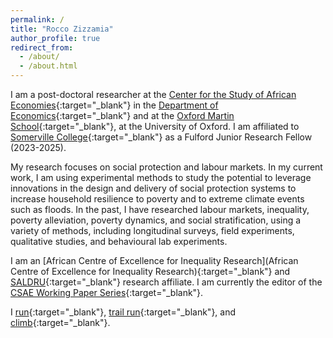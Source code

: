 ```yaml
---
permalink: /
title: "Rocco Zizzamia"
author_profile: true
redirect_from: 
  - /about/
  - /about.html
---
```



I am a post-doctoral researcher at the [Center for the Study of African Economies](https://www.csae.ox.ac.uk/){:target="_blank"} in the [Department of Economics](https://www.economics.ox.ac.uk/){:target="_blank"} and at the [Oxford Martin School](https://www.oxfordmartin.ox.ac.uk/){:target="_blank"}, at the University of Oxford. I am affiliated to [Somerville College](https://www.some.ox.ac.uk/our-people/rocco-zizzamia/){:target="_blank"} as a Fulford  Junior Research Fellow (2023-2025).

My research focuses on social protection and labour markets. In my current work, I am using experimental methods to study the potential to leverage innovations in the design and delivery of social protection systems to increase household resilience to poverty and to extreme climate events such as floods. In the past, I have researched labour markets, inequality, poverty alleviation, poverty dynamics, and social stratification, using a variety of methods, including longitudinal surveys, field experiments, qualitative studies, and behavioural lab experiments. 

I am an [African Centre of Excellence for Inequality Research](African Centre of Excellence for Inequality Research){:target="_blank"} and [SALDRU](https://www.saldru.uct.ac.za/){:target="_blank"} research affiliate. I am currently the editor of the [CSAE Working Paper Series](https://www.csae.ox.ac.uk/working-papers){:target="_blank"}.

I [run](https://www.thepowerof10.info/athletes/profile.aspx?athleteid=1175545){:target="_blank"}, [trail run](https://itra.run/api/RunnerSpace/GetRunnerSpace?memberString=Kv8Xs3dOnq9TP%2BrCLC6c6w%3D%3D){:target="_blank"}, and [climb](https://www.8a.nu/user/rocco-zizzamia){:target="_blank"}. 

